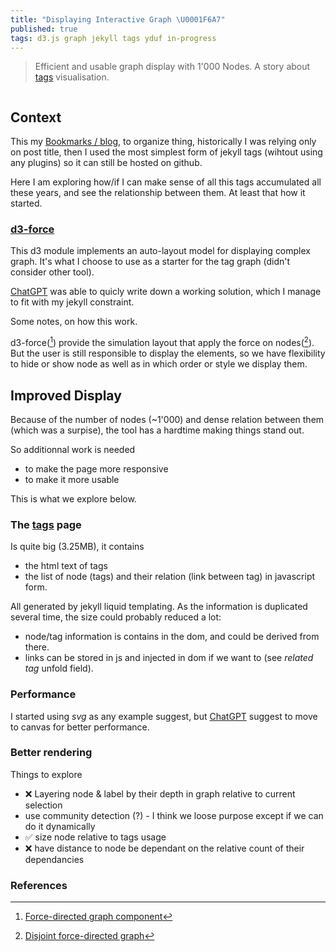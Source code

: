 ```yaml
---
title: "Displaying Interactive Graph \U0001F6A7"
published: true
tags: d3.js graph jekyll tags yduf in-progress
---
```

> Efficient and usable graph display with 1'000 Nodes. A story about [tags](/tags) visualisation.

<div style="overflow: auto; width: 100%; max-height: 400px;">
  <canvas width="400" height="400"></canvas>
</div>

## Context

This my [Bookmarks / blog](/about), to organize thing, historically I was relying only on post title, then I used the most simplest form of jekyll tags (wihtout using any plugins) so it can still be hosted on github.

Here I am exploring how/if I can make sense of all this tags accumulated all these years, and see the relationship between them. At least that how it started.

### [d3-force](https://d3js.org/d3-force)

This d3 module implements an auto-layout model for displaying complex graph. It's what I choose to use as a starter for the tag graph (didn't consider other tool).

[ChatGPT](https://chatgpt.com/share/67d4209c-94f0-800d-9cb2-b38c22a052e7) was able to quicly write down a working solution, which I manage to fit with my jekyll constraint.

Some notes, on how this work.

d3-force([^1]) provide the simulation layout that apply the force on nodes([^2]). But the user is still responsible to display the elements, so we have flexibility to hide or show node as well as in which order or style we display them.

[^1]: [Force-directed graph component](https://observablehq.com/@d3/force-directed-graph-component)
[^2]: [Disjoint force-directed graph](https://observablehq.com/@d3/disjoint-force-directed-graph/2)

## Improved Display

Because of the number of nodes (~1'000) and dense relation between them (which was a surpise), the tool has a hardtime making things stand out.

So additionnal work is needed
- to make the page more responsive
- to make it more usable

This is what we explore below.

### The [tags](/tags) page

Is quite big (3.25MB), it contains
- the html text of tags
- the list of node (tags) and their relation (link between tag) in javascript form.

All generated by jekyll liquid templating.
As the information is duplicated several time, the size could probably reduced a lot:
- node/tag information is contains in the dom, and could be derived from there.
- links can be stored in js and injected in dom if we want to (see _related tag_ unfold field).

### Performance

I started using _svg_ as any example suggest, but [ChatGPT](https://chatgpt.com/share/67d6c69e-3bf0-800d-bbb6-28a7d05d81b5) suggest to move to canvas for better performance.

### Better rendering

Things to explore
- ❌ Layering node & label by their depth in graph relative to current selection
- use community detection (?) - I think we loose purpose except if we can do it dynamically
- ✅ size node relative to tags usage  
- ❌ have distance to node be dependant on the relative count of their dependancies 

<script src="https://d3js.org/d3.v7.min.js"></script>
<script>
    const width =  400;
    const height = 400;
    const canvas = document.querySelector("canvas");
    const context = canvas.getContext("2d");

    canvas.width = width;
    canvas.height = height;

    // Generate a large random graph (example)
    const NODES_COUNT = 1000;
    const nodes = d3.range(NODES_COUNT).map(i => ({ id: i }));
    const links = d3.range(NODES_COUNT * 2).map(() => ({
        source: Math.floor(Math.random() * NODES_COUNT),
        target: Math.floor(Math.random() * NODES_COUNT),
    }));

    // Create a force simulation
    const simulation = d3.forceSimulation(nodes)
        .force("charge", d3.forceManyBody().strength(-10)) // Repulsion
        .force("link", d3.forceLink(links).distance(20).strength(0.5))
        .force("center", d3.forceCenter(width / 2, height / 2))
        .on("tick", ticked);

    function ticked() {
        context.clearRect(0, 0, width, height);

        // Draw links
        context.strokeStyle = "rgba(0,0,0,0.2)";
        context.beginPath();
        links.forEach(link => {
            context.moveTo(link.source.x, link.source.y);
            context.lineTo(link.target.x, link.target.y);
        });
        context.stroke();

        // Draw nodes
        context.fillStyle = "steelblue";
        nodes.forEach(node => {
            context.beginPath();
            context.arc(node.x, node.y, 3, 0, 2 * Math.PI);
            context.fill();
        });
    }

    // Zoom and Pan
    let transform = d3.zoomIdentity;
    d3.select(canvas)
        .call(d3.zoom()
            .scaleExtent([0.1, 5])
            .on("zoom", (event) => {
                transform = event.transform;
                ticked(); // Redraw after zoom/pan
            }));

</script>

### References

